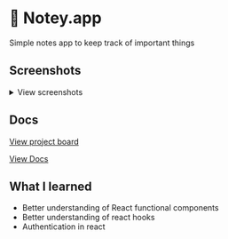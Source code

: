 # 📝 Notey.app

Simple notes app to keep track of important things

## Screenshots

<details>
    <summary>View screenshots</summary>

### Sign in & Register

![signin](./docs/screens/signin.png)
![register](./docs/screens/register.png)

### Create note modal

![Create note](./docs/screens/create-note.png)

### Main app

![main](./docs/screens/main-app.png)

</details>

## Docs

[View project board](https://github.com/Dev-CasperTheGhost/notey.app/projects/1)

[View Docs](docs/README.md)

## What I learned

- Better understanding of React functional components
- Better understanding of react hooks
- Authentication in react
